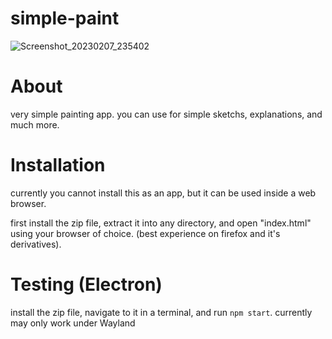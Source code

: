 # simple-paint
![Screenshot_20230207_235402](https://user-images.githubusercontent.com/97728376/217351408-2dff3901-916a-42f7-ad9d-ab5026de512f.png)

# About
very simple painting app.
you can use for simple sketchs, explanations, and much more.

# Installation
currently you cannot install this as an app, but it can be used inside a web browser.

first install the zip file, extract it into any directory, and open "index.html" using your browser of choice. (best experience on firefox and it's derivatives).

# Testing (Electron)
install the zip file, navigate to it in a terminal, and run `npm start`.
currently may only work under Wayland
